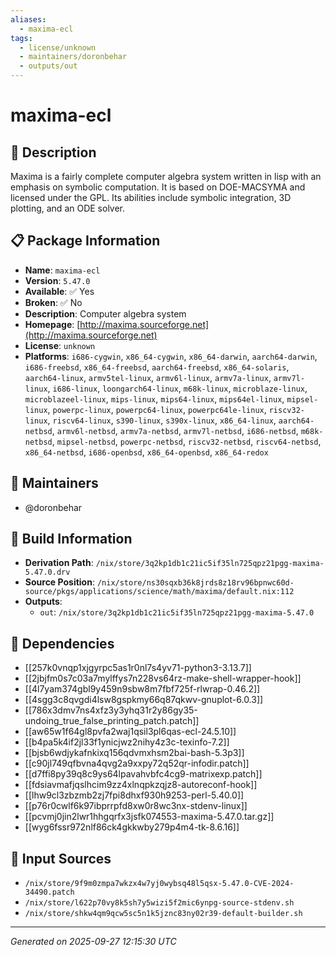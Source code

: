 ```yaml
---
aliases:
  - maxima-ecl
tags:
  - license/unknown
  - maintainers/doronbehar
  - outputs/out
---
```


# maxima-ecl

## 📝 Description

Maxima is a fairly complete computer algebra system written in
lisp with an emphasis on symbolic computation. It is based on
DOE-MACSYMA and licensed under the GPL. Its abilities include
symbolic integration, 3D plotting, and an ODE solver.


## 📋 Package Information

- **Name**: `maxima-ecl`
- **Version**: `5.47.0`
- **Available**: ✅ Yes
- **Broken**: ✅ No
- **Description**: Computer algebra system
- **Homepage**: [http://maxima.sourceforge.net](http://maxima.sourceforge.net)
- **License**: `unknown`
- **Platforms**: `i686-cygwin`, `x86_64-cygwin`, `x86_64-darwin`, `aarch64-darwin`, `i686-freebsd`, `x86_64-freebsd`, `aarch64-freebsd`, `x86_64-solaris`, `aarch64-linux`, `armv5tel-linux`, `armv6l-linux`, `armv7a-linux`, `armv7l-linux`, `i686-linux`, `loongarch64-linux`, `m68k-linux`, `microblaze-linux`, `microblazeel-linux`, `mips-linux`, `mips64-linux`, `mips64el-linux`, `mipsel-linux`, `powerpc-linux`, `powerpc64-linux`, `powerpc64le-linux`, `riscv32-linux`, `riscv64-linux`, `s390-linux`, `s390x-linux`, `x86_64-linux`, `aarch64-netbsd`, `armv6l-netbsd`, `armv7a-netbsd`, `armv7l-netbsd`, `i686-netbsd`, `m68k-netbsd`, `mipsel-netbsd`, `powerpc-netbsd`, `riscv32-netbsd`, `riscv64-netbsd`, `x86_64-netbsd`, `i686-openbsd`, `x86_64-openbsd`, `x86_64-redox`
## 👥 Maintainers

- @doronbehar


## 🔧 Build Information

- **Derivation Path**: `/nix/store/3q2kp1db1c21ic5if35ln725qpz21pgg-maxima-5.47.0.drv`
- **Source Position**: `/nix/store/ns30sqxb36k8jrds8z18rv96bpnwc60d-source/pkgs/applications/science/math/maxima/default.nix:112`
- **Outputs**:
  - `out`:  `/nix/store/3q2kp1db1c21ic5if35ln725qpz21pgg-maxima-5.47.0`

## 🔗 Dependencies

- [[257k0vnqp1xjgyrpc5as1r0nl7s4yv71-python3-3.13.7]]
- [[2jbjfm0s7c03a7mylffys7n228vs64rz-make-shell-wrapper-hook]]
- [[4l7yam374gbl9y459n9sbw8m7fbf725f-rlwrap-0.46.2]]
- [[4sgg3c8qvgdi4lsw8gspkmy66q87qkwv-gnuplot-6.0.3]]
- [[786x3dmv7ns4xfz3y3yhq31r2y86gy35-undoing_true_false_printing_patch.patch]]
- [[aw65w1f64gl8pvfa2waj1qsil3pl6qas-ecl-24.5.10]]
- [[b4pa5k4if2jl33f1ynicjwz2nihy4z3c-texinfo-7.2]]
- [[bjsb6wdjykafnkixq156qdvmxhsm2bai-bash-5.3p3]]
- [[c90jl749qfbvna4qvg2a9xxpy72q52qr-infodir.patch]]
- [[d7ffi8py39q8c9ys64lpavahvbfc4cg9-matrixexp.patch]]
- [[fdsiavmafjqslhcim9zz4xlnqpkzqjz8-autoreconf-hook]]
- [[lhw9cl3zbzmb2zj7fpi8dhxf930h9253-perl-5.40.0]]
- [[p76r0cwlf6k97ibprrpfd8xw0r8wc3nx-stdenv-linux]]
- [[pcvmj0jin2lwr1hhgqrfx3jsfk074553-maxima-5.47.0.tar.gz]]
- [[wyg6fssr972nlf86ck4gkkwby279p4m4-tk-8.6.16]]

## 📁 Input Sources

- `/nix/store/9f9m0zmpa7wkzx4w7yj0wybsq48l5qsx-5.47.0-CVE-2024-34490.patch`
- `/nix/store/l622p70vy8k5sh7y5wizi5f2mic6ynpg-source-stdenv.sh`
- `/nix/store/shkw4qm9qcw5sc5n1k5jznc83ny02r39-default-builder.sh`

---
*Generated on 2025-09-27 12:15:30 UTC*
